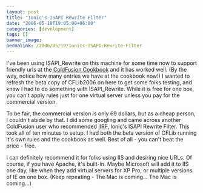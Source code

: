 ```yaml
---
layout: post
title: "Ionic's ISAPI Rewrite Filter"
date: "2006-05-19T19:05:00+06:00"
categories: [development]
tags: []
banner_image: 
permalink: /2006/05/19/Ionics-ISAPI-Rewrite-Filter
---
```


I've been using ISAPI_Rewrite on this machine for some time now to support friendly urls at the <a href="http://www.coldfusioncookbook.com">ColdFusion Cookbook</a> and it has worked well. (By the way, notice how many entries we have at the cookbook now!) I wanted to refresh the beta copy of CFLib2006 on here to get some folks testing, and knew I had to do something with ISAPI_Rewrite. While it is free for one box, you can't apply rules just for one virtual server unless you pay for the commercial version. 

To be fair, the commercial version is only 69 dollars, but as a cheap person, I couldn't abide by that. I did some googling and came across another ColdFusion user who recommended <a href="http://cheeso.members.winisp.net/IIRF.aspx">IIRF</a>, Ionic's ISAPI Rewrite Filter. This took all of ten minutes to setup. I had both the beta version of CFLib running it's own rules and the cookbook as well. Best of all - you can't beat the price - free. 

I can definitely recommend it for folks using IIS and desiring nice URLs. Of course, if you have Apache, it's built-in. Maybe Microsoft will add it to IIS one day, like when they add virtual servers for XP Pro, or multiple versions of IE on one box. (Keep repeating - The Mac is coming... The Mac is coming...)